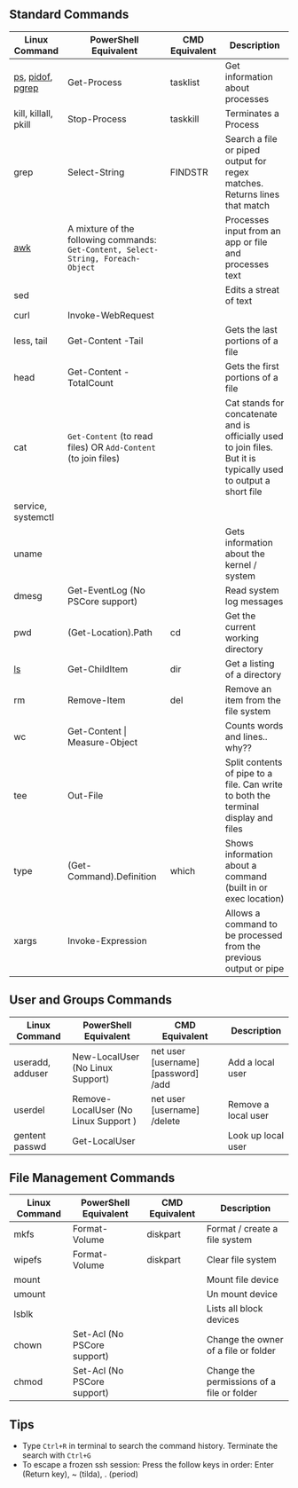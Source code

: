 ## Standard Commands
| Linux Command | PowerShell Equivalent | CMD Equivalent | Description |
| ---- | ---- | ---- | ---- |
| [ps](./processes.md#ps), [pidof](./processes.md#pidof), [pgrep](./processes.md#pgrep) | Get-Process | tasklist | Get information about processes | Process Info |
| kill, killall, pkill | Stop-Process | taskkill |  Terminates a Process |
| grep | Select-String | FINDSTR | Search a file or piped output for regex matches. Returns lines that match |
| [awk](./awk.md) | A mixture of the following commands: `Get-Content, Select-String, Foreach-Object` | | Processes input from an app or file and processes text |
| sed | | | Edits a streat of text |
| curl | Invoke-WebRequest | | |
| less, tail | Get-Content -Tail | | Gets the last portions of a file |
| head | Get-Content -TotalCount | | Gets the first portions of a file |
| cat | `Get-Content` (to read files) OR `Add-Content` (to join files) | | Cat stands for concatenate and is officially used to join files. But it is typically used to output a short file |
| service, systemctl | | | |
| uname | | | Gets information about the kernel / system |
| dmesg | Get-EventLog (No PSCore support) | | Read system log messages |
| pwd | (Get-Location).Path | cd | Get the current working directory |
| [ls](./ls.md) | Get-ChildItem | dir | Get a listing of a directory |
| rm | Remove-Item | del | Remove an item from the file system |
| wc | Get-Content \| Measure-Object | <!-- no clue --> | Counts words and lines.. why?? |
| tee | Out-File | <!-- Not certain --> | Split contents of pipe to a file. Can write to both the terminal display and files |
| type | (Get-Command).Definition | which | Shows information about a command (built in or exec location) |
| xargs | Invoke-Expression | | Allows a command to be processed from the previous output or pipe |

## User and Groups Commands

| Linux Command | PowerShell Equivalent | CMD Equivalent | Description |
| ---- | ---- | ---- | ---- |
| useradd, adduser | New-LocalUser (No Linux Support) | net user [username] [password] /add | Add a local user |
| userdel | Remove-LocalUser (No Linux Support ) | net user [username] /delete | Remove a local user |
| gentent passwd | Get-LocalUser | | Look up local user | 

## File Management Commands

| Linux Command | PowerShell Equivalent | CMD Equivalent | Description |
| ---- | ---- | ---- | ---- |
| mkfs | Format-Volume | diskpart | Format / create a file system |
| wipefs | Format-Volume | diskpart | Clear file system |
| mount | | | Mount file device |
| umount | | | Un mount device |
| lsblk | | | Lists all block devices |
| chown | Set-Acl (No PSCore support) | | Change the owner of a file or folder |
| chmod | Set-Acl (No PSCore support) | | Change the permissions of a file or folder |


## Tips
- Type `Ctrl+R` in terminal to search the command history. Terminate the search with `Ctrl+G`
- To escape a frozen ssh session: Press the follow keys in order: Enter (Return key), ~ (tilda), . (period) 

